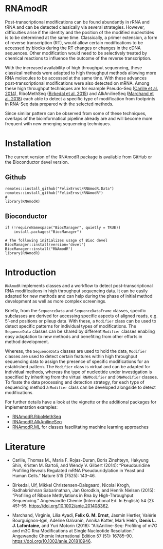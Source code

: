 # RNAmodR

Post-transcriptional modifications can be found abundantly in rRNA and tRNA and
can be detected classically via several strategies. However, difficulties arise
if the identity and the position of the modified nucleotides is to be determined
at the same time. Classically, a primer extension, a form of reverse
transcription (RT), would allow certain modifications to be accessed by blocks
during the RT changes or changes in the cDNA sequences. Other modification would
need to be selectively treated by chemical reactions to influence the outcome of
the reverse transcription.

With the increased availability of high throughput sequencing, these classical
methods were adapted to high throughput methods allowing more RNA molecules to
be accessed at the same time. With these advances post-transcriptional
modifications were also detected on mRNA. Among these high throughput techniques
are for example Pseudo-Seq ([Carlile et al. 2014](#Literature)), RiboMethSeq
([Birkedal et al. 2015](#Literature)) and AlkAnilineSeq 
([Marchand et al. 2018](#Literature)) each able to detect a specific type of 
modification from footprints in RNA-Seq data prepared with the selected methods.

Since similar pattern can be observed from some of these techniques, overlaps of
the bioinformatical pipeline already are and will become more frequent with new
emerging sequencing techniques.

# Installation

The current version of the RNAmodR package is available from GitHub or
the Bioconductor devel version.

## Github

```
remotes::install_github("FelixErnst/RNAmodR.Data")
remotes::install_github("FelixErnst/RNAmodR")
#
library(RNAmodR)
```

## Bioconductor

```
if (!requireNamespace("BiocManager", quietly = TRUE))
    install.packages("BiocManager")

# The following initializes usage of Bioc devel
BiocManager::install(version='devel')
BiocManager::install("RNAmodR")
library(RNAmodR)
```

# Introduction

`RNAmodR` implements classes and a workflow to detect post-transcriptional RNA
modifications in high throughput sequencing data. It can be easily adapted for
new methods and can help during the phase of initial method development as well
as more complex screenings.

Briefly, from the `SequenceData` and `SequenceDataFrame` classes, specific 
subclasses are derived for accessing specific aspects of aligned reads, e.g. 
5’-end positions or pileup data. With these, a `Modifier` class can be used to 
detect specific patterns for individual types of modifications. The 
`SequenceData` classes can be shared by different `Modifier` classes enabling 
easy adaptation to new methods and benefiting from other efforts in method
development.

Whereas, the `SequenceData` classes are used to hold the data, `Modifier`
classes are used to detect certain features within high throughput sequencing
data to assign the presence of specific modifications for an established
pattern. The `Modifier` class is virtual and can be adapted for individual
methods, whereas the type of nucleotide under investigation is specified by
inheriting from the virtual `RNAModifier` and `DNAModifier` classes. To fixate 
the data processing and detection strategy, for each type of sequencing method 
a `Modifier` class can be developed alongside to detect  modifications.

For further details have a look at the vignette or the additional packages for
implementation examples:
- [RNAmodR.RiboMethSeq](https://doi.org/doi:10.18129/B9.bioc.RNAmodR.RiboMethSeq)
- [RNAmodR.AlkAnilineSeq](https://doi.org/doi:10.18129/B9.bioc.RNAmodR.AlkAnilineSeq)
- [RNAmodR.ML](https://doi.org/doi:10.18129/B9.bioc.RNAmodR.ML) for classes 
fascilitating machine learning approaches

# Literature

- Carlile, Thomas M., Maria F. Rojas-Duran, Boris Zinshteyn, Hakyung Shin,
Kristen M. Bartoli, and Wendy V. Gilbert (2014): “Pseudouridine Profiling Reveals
Regulated mRNA Pseudouridylation in Yeast and Human Cells.” Nature 515 (7525):
143–46.

- Birkedal, Ulf, Mikkel Christensen-Dalsgaard, Nicolai Krogh, Radhakrishnan
Sabarinathan, Jan Gorodkin, and Henrik Nielsen (2015): “Profiling of Ribose
Methylations in Rna by High-Throughput Sequencing.” Angewandte Chemie
(International Ed. In English) 54 (2): 451–55.
https://doi.org/10.1002/anie.201408362.

- Marchand, Virginie, Lilia Ayadi, __Felix G. M. Ernst__, Jasmin Hertler,
Valérie Bourguignon-Igel, Adeline Galvanin, Annika Kotter, Mark Helm, 
__Denis L. J. Lafontaine__, and Yuri Motorin (2018): “AlkAniline-Seq: Profiling 
of m7G and m3C Rna Modifications at Single Nucleotide Resolution.” Angewandte 
Chemie International Edition 57 (51): 16785–90. 
https://doi.org/10.1002/anie.201810946.
